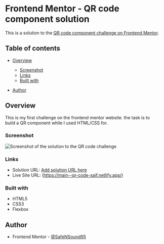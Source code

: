 # Frontend Mentor - QR code component solution

This is a solution to the [QR code component challenge on Frontend Mentor](https://www.frontendmentor.io/challenges/qr-code-component-iux_sIO_H).

## Table of contents

- [Overview](#overview)

  - [Screenshot](#screenshot)
  - [Links](#links)
  - [Built with](#built-with)

- [Author](#author)

## Overview

This is my first challenge on the frontend mentor website.
the task is to build a QR component while I used HTML/CSS for.

### Screenshot

![Screenshot of the solution to the QR code challenge](<(2023-09-06-Frontend-Mentor-QR-code-component-1.png)>)

### Links

- Solution URL: [Add solution URL here](https://your-solution-url.com)
- Live Site URL: (https://main--qr-code-saif.netlify.app/)

### Built with

- HTML5
- CSS3
- Flexbox

## Author

- Frontend Mentor - [@SafeNSound95](https://www.frontendmentor.io/profile/SafeNSound95)
